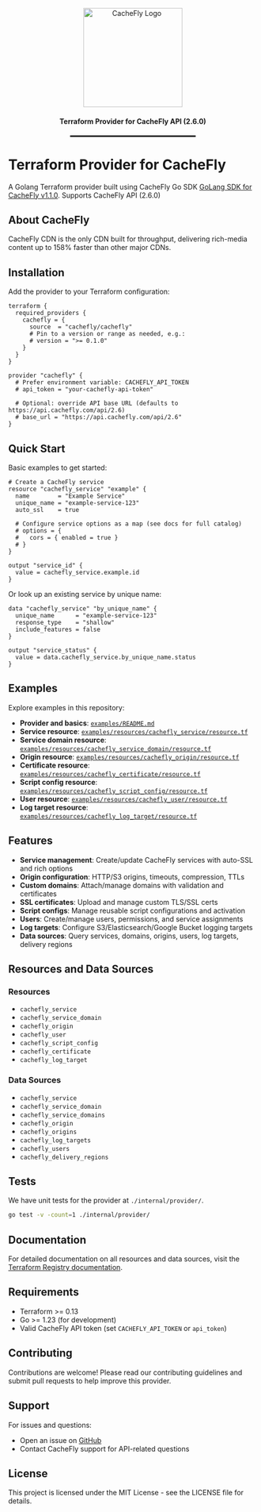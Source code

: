 <p align="center">
 <img src="https://www.cachefly.com/wp-content/uploads/2023/10/Thumbnail-About-Us-Video.png" alt="CacheFly Logo" width="200"/>
</p>

<h4 align="center">Terraform Provider for CacheFly API (2.6.0)</h4>

<hr style="width: 50%; border: 1px solid #000; margin: 20px auto;">

# Terraform Provider for CacheFly

A Golang Terraform provider built using CacheFly Go SDK [GoLang SDK for CacheFly v1.1.0](https://github.com/cachefly/cachefly-sdk-go). Supports CacheFly API (2.6.0)

## About CacheFly

CacheFly CDN is the only CDN built for throughput, delivering rich-media content up to 158% faster than other major CDNs.

## Installation

Add the provider to your Terraform configuration:

```hcl
terraform {
  required_providers {
    cachefly = {
      source  = "cachefly/cachefly"
      # Pin to a version or range as needed, e.g.:
      # version = ">= 0.1.0"
    }
  }
}

provider "cachefly" {
  # Prefer environment variable: CACHEFLY_API_TOKEN
  # api_token = "your-cachefly-api-token"

  # Optional: override API base URL (defaults to https://api.cachefly.com/api/2.6)
  # base_url = "https://api.cachefly.com/api/2.6"
}
```

## Quick Start

Basic examples to get started:

```hcl
# Create a CacheFly service
resource "cachefly_service" "example" {
  name        = "Example Service"
  unique_name = "example-service-123"
  auto_ssl    = true

  # Configure service options as a map (see docs for full catalog)
  # options = {
  #   cors = { enabled = true }
  # }
}

output "service_id" {
  value = cachefly_service.example.id
}
```

Or look up an existing service by unique name:

```hcl
data "cachefly_service" "by_unique_name" {
  unique_name      = "example-service-123"
  response_type    = "shallow"
  include_features = false
}

output "service_status" {
  value = data.cachefly_service.by_unique_name.status
}
```

## Examples

Explore examples in this repository:

- **Provider and basics**: [`examples/README.md`](./examples/README.md)
- **Service resource**: [`examples/resources/cachefly_service/resource.tf`](./examples/resources/cachefly_service/resource.tf)
- **Service domain resource**: [`examples/resources/cachefly_service_domain/resource.tf`](./examples/resources/cachefly_service_domain/resource.tf)
- **Origin resource**: [`examples/resources/cachefly_origin/resource.tf`](./examples/resources/cachefly_origin/resource.tf)
- **Certificate resource**: [`examples/resources/cachefly_certificate/resource.tf`](./examples/resources/cachefly_certificate/resource.tf)
- **Script config resource**: [`examples/resources/cachefly_script_config/resource.tf`](./examples/resources/cachefly_script_config/resource.tf)
- **User resource**: [`examples/resources/cachefly_user/resource.tf`](./examples/resources/cachefly_user/resource.tf)
- **Log target resource**: [`examples/resources/cachefly_log_target/resource.tf`](./examples/resources/cachefly_log_target/resource.tf)


## Features
- **Service management**: Create/update CacheFly services with auto-SSL and rich options
- **Origin configuration**: HTTP/S3 origins, timeouts, compression, TTLs
- **Custom domains**: Attach/manage domains with validation and certificates
- **SSL certificates**: Upload and manage custom TLS/SSL certs
- **Script configs**: Manage reusable script configurations and activation
- **Users**: Create/manage users, permissions, and service assignments
- **Log targets**: Configure S3/Elasticsearch/Google Bucket logging targets
- **Data sources**: Query services, domains, origins, users, log targets, delivery regions

## Resources and Data Sources

### Resources
- `cachefly_service`
- `cachefly_service_domain`
- `cachefly_origin`
- `cachefly_user`
- `cachefly_script_config`
- `cachefly_certificate`
- `cachefly_log_target`

### Data Sources
- `cachefly_service`
- `cachefly_service_domain`
- `cachefly_service_domains`
- `cachefly_origin`
- `cachefly_origins`
- `cachefly_log_targets`
- `cachefly_users`
- `cachefly_delivery_regions`

##  Tests
We have unit tests for the provider at `./internal/provider/`.

```bash
go test -v -count=1 ./internal/provider/
```


## Documentation

For detailed documentation on all resources and data sources, visit the [Terraform Registry documentation](https://registry.terraform.io/providers/cachefly/cachefly/latest).

## Requirements

- Terraform >= 0.13
- Go >= 1.23 (for development)
- Valid CacheFly API token (set `CACHEFLY_API_TOKEN` or `api_token`)

## Contributing

Contributions are welcome! Please read our contributing guidelines and submit pull requests to help improve this provider.

## Support

For issues and questions:
- Open an issue on [GitHub](https://github.com/cachefly/terraform-provider-cachefly/issues)
- Contact CacheFly support for API-related questions

## License

This project is licensed under the MIT License - see the LICENSE file for details.